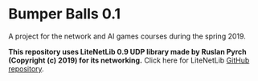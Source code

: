 # Bumper Balls 0.1
A project for the network and AI games courses during the spring 2019.

**This repository uses LiteNetLib 0.9 UDP library made by Ruslan Pyrch (Copyright (c) 2019) for its networking.**
Click here for LiteNetLib [GitHub repository](https://github.com/RevenantX/LiteNetLib).
